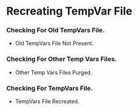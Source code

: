 # Recreating TempVar File

### Checking For Old TempVars File.
* Old TempVars File Not Present.

### Checking For Other Temp Vars Files.
* Other Temp Vars Files Purged.

### Checking For TempVars File.
* TempVars File Recreated.

